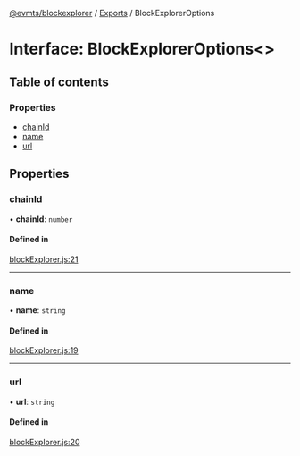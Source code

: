 [@evmts/blockexplorer](../README.md) / [Exports](../modules.md) / BlockExplorerOptions

# Interface: BlockExplorerOptions<\>

## Table of contents

### Properties

- [chainId](BlockExplorerOptions.md#chainid)
- [name](BlockExplorerOptions.md#name)
- [url](BlockExplorerOptions.md#url)

## Properties

### chainId

• **chainId**: `number`

#### Defined in

[blockExplorer.js:21](https://github.com/evmts/evmts-monorepo/blob/d236a511/blockexplorer/src/blockExplorer.js#L21)

___

### name

• **name**: `string`

#### Defined in

[blockExplorer.js:19](https://github.com/evmts/evmts-monorepo/blob/d236a511/blockexplorer/src/blockExplorer.js#L19)

___

### url

• **url**: `string`

#### Defined in

[blockExplorer.js:20](https://github.com/evmts/evmts-monorepo/blob/d236a511/blockexplorer/src/blockExplorer.js#L20)
